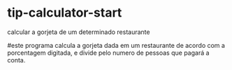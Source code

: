 # tip-calculator-start
calcular a gorjeta de um determinado restaurante

#este programa calcula a gorjeta dada em um restaurante de acordo com a porcentagem digitada, e divide pelo numero de pessoas que pagará a conta.
